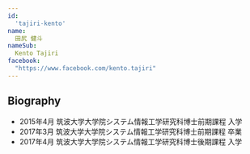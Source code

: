 ```yaml
---
id:
  'tajiri-kento'
name:
  田尻 健斗
nameSub:
  Kento Tajiri
facebook:
  "https://www.facebook.com/kento.tajiri"
---
```



## Biography

- 2015年4月 筑波大学大学院システム情報工学研究科博士前期課程 入学
- 2017年3月 筑波大学大学院システム情報工学研究科博士前期課程 卒業
- 2017年4月 筑波大学大学院システム情報工学研究科博士後期課程 入学